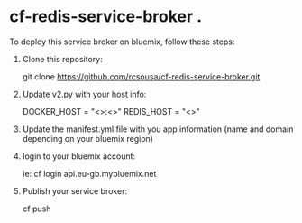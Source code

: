 # cf-redis-service-broker .

To deploy this service broker on bluemix, follow these steps:

1. Clone this repository: 

	git clone https://github.com/rcsousa/cf-redis-service-broker.git

2. Update v2.py with your host info:
	
	DOCKER_HOST = "<<YOUR DOCKER HOST>>:<<DOCKER API PORT>>"
	REDIS_HOST = "<<YOUR REDIS HOST>>"

3. Update the manifest.yml file with you app information (name and domain depending on your bluemix region)
4. login to your bluemix account:

	ie: cf login api.eu-gb.mybluemix.net

5. Publish your service broker:

	cf push
